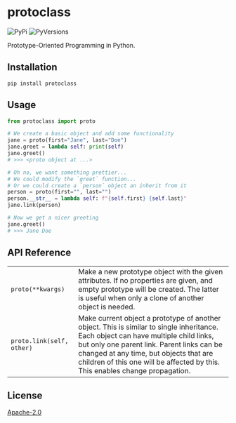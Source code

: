 protoclass
=========
![PyPi](https://badge.fury.io/py/protoclass.svg)
![PyVersions](https://img.shields.io/pypi/pyversions/protoclass.svg)

Prototype-Oriented Programming in Python.

Installation
------------
`pip install protoclass`

Usage
-----
```Python
from protoclass import proto

# We create a basic object and add some functionality
jane = proto(first="Jane", last="Doe")
jane.greet = lambda self: print(self)
jane.greet()
# >>> <proto object at ...>

# Oh no, we want something prettier...
# We could modify the `greet` function...
# Or we could create a `person` object an inherit from it
person = proto(first="", last="")
person.__str__ = lambda self: f"{self.first} {self.last}"
jane.link(person)

# Now we get a nicer greeting
jane.greet()
# >>> Jane Doe
```

API Reference
-------------
| | |
| --- | --- |
| `proto(**kwargs)` | Make a new prototype object with the given attributes. If no properties are given, and empty prototype will be created. The latter is useful when only a clone of another object is needed. |
| `proto.link(self, other)` | Make current object a prototype of another object. This is similar to single inheritance. Each object can have multiple child links, but only one parent link. Parent links can be changed at any time, but objects that are children of this one will be affected by this. This enables change propagation. |

License
-------
[Apache-2.0](./LICENSE)
